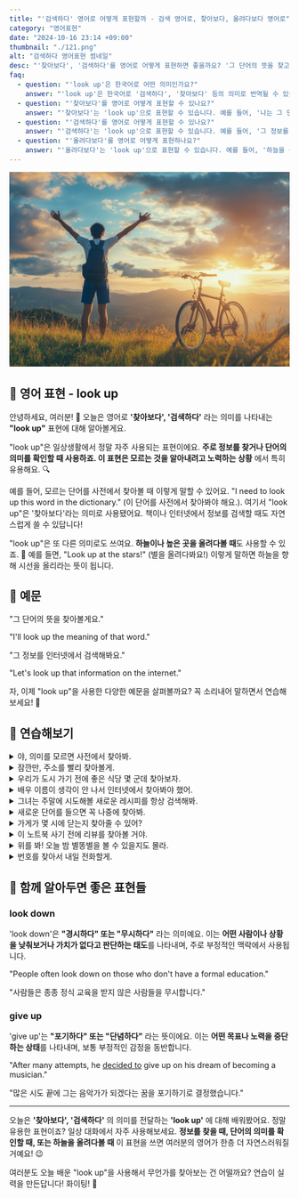 ```yaml
---
title: "'검색하다' 영어로 어떻게 표현할까 - 검색 영어로, 찾아보다, 올려다보다 영어로"
category: "영어표현"
date: "2024-10-16 23:14 +09:00"
thumbnail: "./121.png"
alt: "검색하다 영어표현 썸네일"
desc: "'찾아보다', '검색하다'를 영어로 어떻게 표현하면 좋을까요? '그 단어의 뜻을 찾고 있어', '그 정보를 인터넷에서 검색해봐요' 등을 영어로 표현하는 법을 배워봅시다. 다양한 예문을 통해서 연습하고 본인의 표현으로 만들어 보세요."
faq:
  - question: "'look up'은 한국어로 어떤 의미인가요?"
    answer: "'look up'은 한국어로 '검색하다', '찾아보다' 등의 의미로 번역될 수 있습니다."
  - question: "'찾아보다'를 영어로 어떻게 표현할 수 있나요?"
    answer: "'찾아보다'는 'look up'으로 표현할 수 있습니다. 예를 들어, '나는 그 단어의 뜻을 찾아보고 있어'는 'I am looking up the meaning of that word'로 말할 수 있습니다."
  - question: "'검색하다'를 영어로 어떻게 표현할 수 있나요?"
    answer: "'검색하다'는 'look up'으로 표현할 수 있습니다. 예를 들어, '그 정보를 인터넷에서 검색해봐요'는 'Let's look up that information on the internet'로 말할 수 있습니다."
  - question: "'올려다보다'를 영어로 어떻게 표현하나요?"
    answer: "'올려다보다'는 'look up'으로 표현할 수 있습니다. 예를 들어, '하늘을 올려다보세요'는 'Look up at the sky'로 말할 수 있습니다. 이 경우 'look up'은 시선을 위로 향하는 물리적인 동작을 의미합니다."
---
```


![하늘을 올려다 보고 있는 소년, 자전거](./121-1.jpeg)

## 🌟 영어 표현 - look up

안녕하세요, 여러분! 👋 오늘은 영어로 **'찾아보다', '검색하다'** 라는 의미를 나타내는 **"look up"** 표현에 대해 알아볼게요.

"look up"은 일상생활에서 정말 자주 사용되는 표현이에요. **주로 정보를 찾거나 단어의 의미를 확인할 때 사용하죠. 이 표현은 모르는 것을 알아내려고 노력하는 상황** 에서 특히 유용해요. 🔍

예를 들어, 모르는 단어를 사전에서 찾아볼 때 이렇게 말할 수 있어요. "I need to look up this word in the dictionary." (이 단어를 사전에서 찾아봐야 해요.). 여기서 "look up"은 '찾아보다'라는 의미로 사용됐어요. 책이나 인터넷에서 정보를 검색할 때도 자연스럽게 쓸 수 있답니다!

"look up"은 또 다른 의미로도 쓰여요. **하늘이나 높은 곳을 올려다볼 때**도 사용할 수 있죠. 🌟 예를 들면, "Look up at the stars!" (별을 올려다봐요!) 이렇게 말하면 하늘을 향해 시선을 올리라는 뜻이 됩니다.

<script async src="https://pagead2.googlesyndication.com/pagead/js/adsbygoogle.js?client=ca-pub-1465612013356152"
     crossorigin="anonymous"></script>
<!-- engple-horizontal-ad -->

<ins class="adsbygoogle"
     style="display:block"
     data-ad-client="ca-pub-1465612013356152"
     data-ad-slot="2106896038"
     data-ad-format="auto"
     data-full-width-responsive="true"></ins>

<script>
     (adsbygoogle = window.adsbygoogle || []).push({});
</script>

## 📖 예문

"그 단어의 뜻을 찾아볼게요."

"I'll look up the meaning of that word."

"그 정보를 인터넷에서 검색해봐요."

"Let's look up that information on the internet."

자, 이제 "look up"을 사용한 다양한 예문을 살펴볼까요? 꼭 소리내어 말하면서 연습해보세요! 🚀

## 💬 연습해보기

<details>
<summary>야, 의미를 모르면 사전에서 찾아봐.</summary>
<span>Hey, if you don't know the meaning, just look it up in the dictionary.</span>
</details>

<details>
<summary>잠깐만, 주소를 빨리 찾아볼게.</summary>
<span>Hang on, let me look up the address real quick.</span>
</details>

<details>
<summary>우리가 도시 가기 전에 좋은 식당 몇 군데 찾아보자.</summary>
<span>We should look up some good restaurants before we get to the city.</span>
</details>

<details>
<summary>배우 이름이 생각이 안 나서 인터넷에서 찾아봐야 했어.</summary>
<span>I couldn't remember the actor's name, so I had to look it up online.</span>
</details>

<details>
<summary>그녀는 주말에 시도해볼 새로운 레시피를 항상 검색해봐.</summary>
<span>She's always looking up new recipes to try out on the weekends.</span>
</details>

<details>
<summary>새로운 단어를 들으면 꼭 나중에 찾아봐.</summary>
<span>Whenever I hear a new word, I make sure to look it up later.</span>
</details>

<details>
<summary>가게가 몇 시에 닫는지 찾아줄 수 있어?</summary>
<span>Can you look up what time the store closes?</span>
</details>

<details>
<summary>이 노트북 사기 전에 리뷰를 찾아볼 거야.</summary>
<span>I'm gonna look up some reviews before I buy this laptop.</span>
</details>

<details>
<summary>위를 봐! 오늘 밤 별똥별을 볼 수 있을지도 몰라.</summary>
<span>Look up! You might see some shooting stars tonight.</span>
</details>

<details>
<summary>번호를 찾아서 내일 전화할게.</summary>
<span>I'll look up the number and give them a call tomorrow.</span>
</details>

## 🤝 함께 알아두면 좋은 표현들

### look down

'look down'은 **"경시하다" 또는 "무시하다"** 라는 의미예요. 이는 **어떤 사람이나 상황을 낮춰보거나 가치가 없다고 판단하는 태도**를 나타내며, 주로 부정적인 맥락에서 사용됩니다.

"People often look down on those who don't have a formal education."

"사람들은 종종 정식 교육을 받지 않은 사람들을 무시합니다."

### give up

'give up'는 **"포기하다" 또는 "단념하다"** 라는 뜻이에요. 이는 **어떤 목표나 노력을 중단하는 상태**를 나타내며, 보통 부정적인 감정을 동반합니다.

"After many attempts, he [decided to](/blog/in-english/062.decide-to/) give up on his dream of becoming a musician."

"많은 시도 끝에 그는 음악가가 되겠다는 꿈을 포기하기로 결정했습니다."

---

오늘은 **'찾아보다', '검색하다'** 의 의미를 전달하는 **'look up'** 에 대해 배워봤어요. 정말 유용한 표현이죠? 일상 대화에서 자주 사용해보세요. **정보를 찾을 때, 단어의 의미를 확인할 때, 또는 하늘을 올려다볼 때** 이 표현을 쓰면 여러분의 영어가 한층 더 자연스러워질 거예요! 😉

여러분도 오늘 배운 "look up"을 사용해서 무언가를 찾아보는 건 어떨까요? 연습이 실력을 만든답니다! 화이팅! 💪
